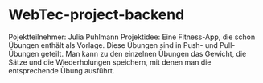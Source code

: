 # WebTec-project-backend
Pojektteilnehmer: Julia Puhlmann
Projektidee:
Eine Fitness-App, die schon Übungen enthält als Vorlage. Diese Übungen sind in Push- und Pull-Übungen geteilt.
Man kann zu den einzelnen Übungen das Gewicht, die Sätze und die Wiederholungen speichern, mit denen man die entsprechende Übung ausführt.
